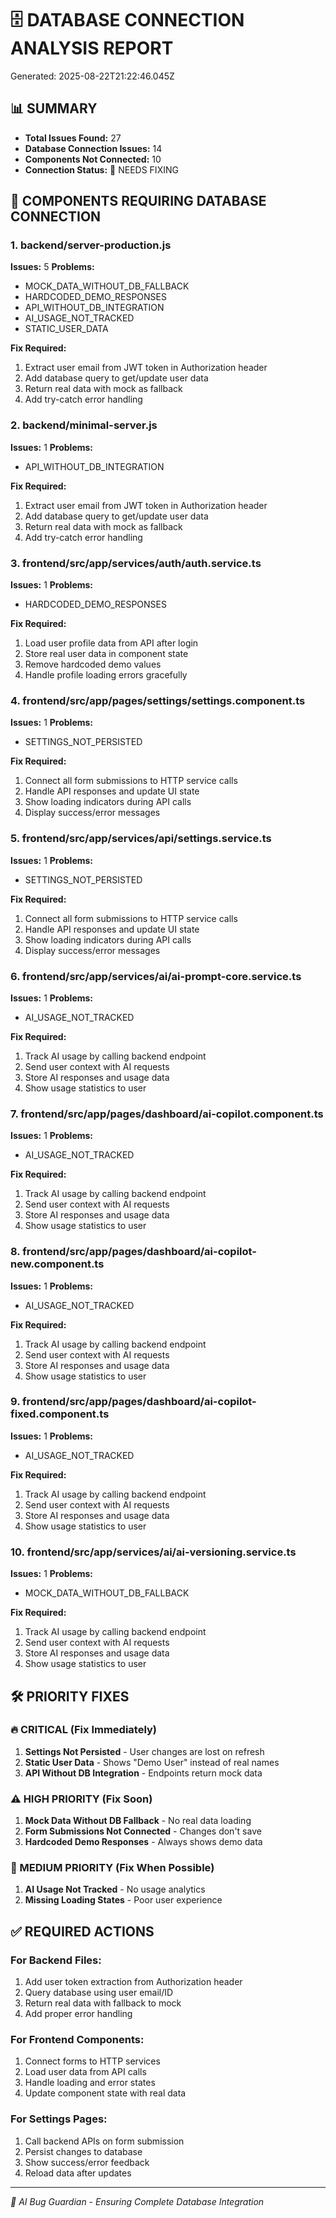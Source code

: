 
# 🗄️ DATABASE CONNECTION ANALYSIS REPORT
Generated: 2025-08-22T21:22:46.045Z

## 📊 SUMMARY
- **Total Issues Found:** 27
- **Database Connection Issues:** 14
- **Components Not Connected:** 10
- **Connection Status:** 🔴 NEEDS FIXING

## 🚨 COMPONENTS REQUIRING DATABASE CONNECTION


### 1. backend/server-production.js
**Issues:** 5
**Problems:**
- MOCK_DATA_WITHOUT_DB_FALLBACK
- HARDCODED_DEMO_RESPONSES
- API_WITHOUT_DB_INTEGRATION
- AI_USAGE_NOT_TRACKED
- STATIC_USER_DATA

**Fix Required:**

1. Extract user email from JWT token in Authorization header
2. Add database query to get/update user data
3. Return real data with mock as fallback
4. Add try-catch error handling


### 2. backend/minimal-server.js
**Issues:** 1
**Problems:**
- API_WITHOUT_DB_INTEGRATION

**Fix Required:**

1. Extract user email from JWT token in Authorization header
2. Add database query to get/update user data
3. Return real data with mock as fallback
4. Add try-catch error handling


### 3. frontend/src/app/services/auth/auth.service.ts
**Issues:** 1
**Problems:**
- HARDCODED_DEMO_RESPONSES

**Fix Required:**

1. Load user profile data from API after login
2. Store real user data in component state
3. Remove hardcoded demo values
4. Handle profile loading errors gracefully


### 4. frontend/src/app/pages/settings/settings.component.ts
**Issues:** 1
**Problems:**
- SETTINGS_NOT_PERSISTED

**Fix Required:**

1. Connect all form submissions to HTTP service calls
2. Handle API responses and update UI state
3. Show loading indicators during API calls
4. Display success/error messages


### 5. frontend/src/app/services/api/settings.service.ts
**Issues:** 1
**Problems:**
- SETTINGS_NOT_PERSISTED

**Fix Required:**

1. Connect all form submissions to HTTP service calls
2. Handle API responses and update UI state
3. Show loading indicators during API calls
4. Display success/error messages


### 6. frontend/src/app/services/ai/ai-prompt-core.service.ts
**Issues:** 1
**Problems:**
- AI_USAGE_NOT_TRACKED

**Fix Required:**

1. Track AI usage by calling backend endpoint
2. Send user context with AI requests
3. Store AI responses and usage data
4. Show usage statistics to user


### 7. frontend/src/app/pages/dashboard/ai-copilot.component.ts
**Issues:** 1
**Problems:**
- AI_USAGE_NOT_TRACKED

**Fix Required:**

1. Track AI usage by calling backend endpoint
2. Send user context with AI requests
3. Store AI responses and usage data
4. Show usage statistics to user


### 8. frontend/src/app/pages/dashboard/ai-copilot-new.component.ts
**Issues:** 1
**Problems:**
- AI_USAGE_NOT_TRACKED

**Fix Required:**

1. Track AI usage by calling backend endpoint
2. Send user context with AI requests
3. Store AI responses and usage data
4. Show usage statistics to user


### 9. frontend/src/app/pages/dashboard/ai-copilot-fixed.component.ts
**Issues:** 1
**Problems:**
- AI_USAGE_NOT_TRACKED

**Fix Required:**

1. Track AI usage by calling backend endpoint
2. Send user context with AI requests
3. Store AI responses and usage data
4. Show usage statistics to user


### 10. frontend/src/app/services/ai/ai-versioning.service.ts
**Issues:** 1
**Problems:**
- MOCK_DATA_WITHOUT_DB_FALLBACK

**Fix Required:**

1. Track AI usage by calling backend endpoint
2. Send user context with AI requests
3. Store AI responses and usage data
4. Show usage statistics to user


## 🛠️ PRIORITY FIXES

### 🔥 CRITICAL (Fix Immediately)
1. **Settings Not Persisted** - User changes are lost on refresh
2. **Static User Data** - Shows "Demo User" instead of real names
3. **API Without DB Integration** - Endpoints return mock data

### ⚠️ HIGH PRIORITY (Fix Soon)
1. **Mock Data Without DB Fallback** - No real data loading
2. **Form Submissions Not Connected** - Changes don't save
3. **Hardcoded Demo Responses** - Always shows demo data

### 📝 MEDIUM PRIORITY (Fix When Possible)
1. **AI Usage Not Tracked** - No usage analytics
2. **Missing Loading States** - Poor user experience

## ✅ REQUIRED ACTIONS

### For Backend Files:
1. Add user token extraction from Authorization header
2. Query database using user email/ID
3. Return real data with fallback to mock
4. Add proper error handling

### For Frontend Components:
1. Connect forms to HTTP services
2. Load user data from API calls
3. Handle loading and error states
4. Update component state with real data

### For Settings Pages:
1. Call backend APIs on form submission
2. Persist changes to database
3. Show success/error feedback
4. Reload data after updates

---
*🤖 AI Bug Guardian - Ensuring Complete Database Integration*
